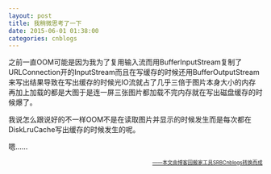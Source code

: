 ```yaml
---
layout: post
title: 我稍微思考了一下
date: 2015-06-01 01:38:00
categories: cnblogs
---
```


<p>之前一直OOM可能是因为我为了复用输入流而用BufferInputStream复制了URLConnection开的InputStream而且在写缓存的时候还用BufferOutputStream来写出结果导致在写出缓存的时候光IO流就占了几乎三倍于图片本身大小的内存再加上加载的都是大图于是连一屏三张图片都加载不完内存就在写出磁盘缓存的时候爆了。</p>
<p>我说怎么跟说好的不一样OOM不是在读取图片并显示的时候发生而是每次都在DiskLruCache写出缓存的时候发生的呢。</p>
<p>嗯&hellip;&hellip;</p>

<div align=right><a href="https://github.com/mlxy/SRBCnblogs"><font size=1>——本文由博客园搬家工具SRBCnblogs转换而成</font></a></div>